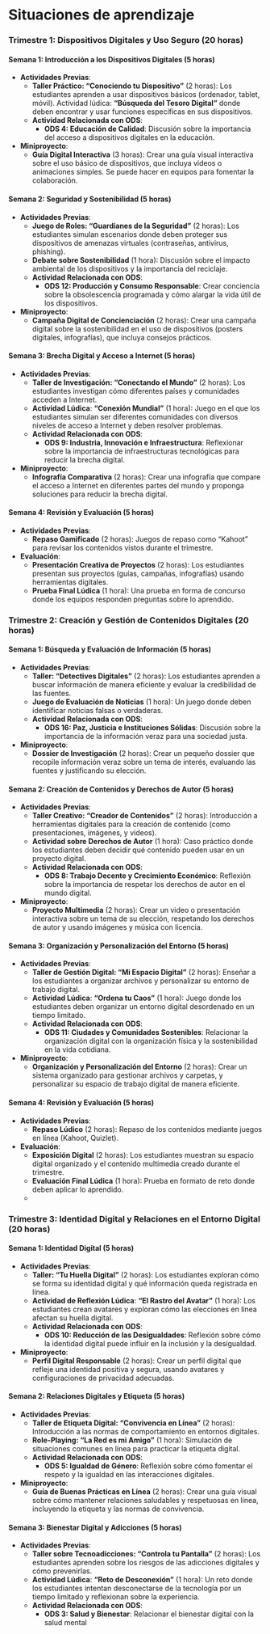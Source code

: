 # Situaciones de aprendizaje

### **Trimestre 1: Dispositivos Digitales y Uso Seguro (20 horas)**

#### **Semana 1: Introducción a los Dispositivos Digitales (5 horas)**
- **Actividades Previas**:
  - **Taller Práctico: “Conociendo tu Dispositivo”** (2 horas): Los estudiantes aprenden a usar dispositivos básicos (ordenador, tablet, móvil). Actividad lúdica: **“Búsqueda del Tesoro Digital”** donde deben encontrar y usar funciones específicas en sus dispositivos.
  - **Actividad Relacionada con ODS**:
    - **ODS 4: Educación de Calidad**: Discusión sobre la importancia del acceso a dispositivos digitales en la educación.
- **Miniproyecto**:
  - **Guía Digital Interactiva** (3 horas): Crear una guía visual interactiva sobre el uso básico de dispositivos, que incluya videos o animaciones simples. Se puede hacer en equipos para fomentar la colaboración.

#### **Semana 2: Seguridad y Sostenibilidad (5 horas)**
- **Actividades Previas**:
  - **Juego de Roles: “Guardianes de la Seguridad”** (2 horas): Los estudiantes simulan escenarios donde deben proteger sus dispositivos de amenazas virtuales (contraseñas, antivirus, phishing). 
  - **Debate sobre Sostenibilidad** (1 hora): Discusión sobre el impacto ambiental de los dispositivos y la importancia del reciclaje.
  - **Actividad Relacionada con ODS**:
    - **ODS 12: Producción y Consumo Responsable**: Crear conciencia sobre la obsolescencia programada y cómo alargar la vida útil de los dispositivos.
- **Miniproyecto**:
  - **Campaña Digital de Concienciación** (2 horas): Crear una campaña digital sobre la sostenibilidad en el uso de dispositivos (posters digitales, infografías), que incluya consejos prácticos.

#### **Semana 3: Brecha Digital y Acceso a Internet (5 horas)**
- **Actividades Previas**:
  - **Taller de Investigación: “Conectando el Mundo”** (2 horas): Los estudiantes investigan cómo diferentes países y comunidades acceden a Internet. 
  - **Actividad Lúdica**: **“Conexión Mundial”** (1 hora): Juego en el que los estudiantes simulan ser diferentes comunidades con diversos niveles de acceso a Internet y deben resolver problemas.
  - **Actividad Relacionada con ODS**:
    - **ODS 9: Industria, Innovación e Infraestructura**: Reflexionar sobre la importancia de infraestructuras tecnológicas para reducir la brecha digital.
- **Miniproyecto**:
  - **Infografía Comparativa** (2 horas): Crear una infografía que compare el acceso a Internet en diferentes partes del mundo y proponga soluciones para reducir la brecha digital.

#### **Semana 4: Revisión y Evaluación (5 horas)**
- **Actividades Previas**:
  - **Repaso Gamificado** (2 horas): Juegos de repaso como “Kahoot” para revisar los contenidos vistos durante el trimestre.
- **Evaluación**:
  - **Presentación Creativa de Proyectos** (2 horas): Los estudiantes presentan sus proyectos (guías, campañas, infografías) usando herramientas digitales.
  - **Prueba Final Lúdica** (1 hora): Una prueba en forma de concurso donde los equipos responden preguntas sobre lo aprendido.

### **Trimestre 2: Creación y Gestión de Contenidos Digitales (20 horas)**

#### **Semana 1: Búsqueda y Evaluación de Información (5 horas)**
- **Actividades Previas**:
  - **Taller: “Detectives Digitales”** (2 horas): Los estudiantes aprenden a buscar información de manera eficiente y evaluar la credibilidad de las fuentes. 
  - **Juego de Evaluación de Noticias** (1 hora): Un juego donde deben identificar noticias falsas o verdaderas.
  - **Actividad Relacionada con ODS**:
    - **ODS 16: Paz, Justicia e Instituciones Sólidas**: Discusión sobre la importancia de la información veraz para una sociedad justa.
- **Miniproyecto**:
  - **Dossier de Investigación** (2 horas): Crear un pequeño dossier que recopile información veraz sobre un tema de interés, evaluando las fuentes y justificando su elección.

#### **Semana 2: Creación de Contenidos y Derechos de Autor (5 horas)**
- **Actividades Previas**:
  - **Taller Creativo: “Creador de Contenidos”** (2 horas): Introducción a herramientas digitales para la creación de contenido (como presentaciones, imágenes, y videos). 
  - **Actividad sobre Derechos de Autor** (1 hora): Caso práctico donde los estudiantes deben decidir qué contenido pueden usar en un proyecto digital.
  - **Actividad Relacionada con ODS**:
    - **ODS 8: Trabajo Decente y Crecimiento Económico**: Reflexión sobre la importancia de respetar los derechos de autor en el mundo digital.
- **Miniproyecto**:
  - **Proyecto Multimedia** (2 horas): Crear un video o presentación interactiva sobre un tema de su elección, respetando los derechos de autor y usando imágenes y música con licencia.

#### **Semana 3: Organización y Personalización del Entorno (5 horas)**
- **Actividades Previas**:
  - **Taller de Gestión Digital: “Mi Espacio Digital”** (2 horas): Enseñar a los estudiantes a organizar archivos y personalizar su entorno de trabajo digital. 
  - **Actividad Lúdica**: **“Ordena tu Caos”** (1 hora): Juego donde los estudiantes deben organizar un entorno digital desordenado en un tiempo limitado.
  - **Actividad Relacionada con ODS**:
    - **ODS 11: Ciudades y Comunidades Sostenibles**: Relacionar la organización digital con la organización física y la sostenibilidad en la vida cotidiana.
- **Miniproyecto**:
  - **Organización y Personalización del Entorno** (2 horas): Crear un sistema organizado para gestionar archivos y carpetas, y personalizar su espacio de trabajo digital de manera eficiente.

#### **Semana 4: Revisión y Evaluación (5 horas)**
- **Actividades Previas**:
  - **Repaso Lúdico** (2 horas): Repaso de los contenidos mediante juegos en línea (Kahoot, Quizlet).
- **Evaluación**:
  - **Exposición Digital** (2 horas): Los estudiantes muestran su espacio digital organizado y el contenido multimedia creado durante el trimestre.
  - **Evaluación Final Lúdica** (1 hora): Prueba en formato de reto donde deben aplicar lo aprendido.
  - 

### **Trimestre 3: Identidad Digital y Relaciones en el Entorno Digital (20 horas)**

#### **Semana 1: Identidad Digital (5 horas)**
- **Actividades Previas**:
  - **Taller: “Tu Huella Digital”** (2 horas): Los estudiantes exploran cómo se forma su identidad digital y qué información queda registrada en línea. 
  - **Actividad de Reflexión Lúdica**: **“El Rastro del Avatar”** (1 hora): Los estudiantes crean avatares y exploran cómo las elecciones en línea afectan su huella digital.
  - **Actividad Relacionada con ODS**:
    - **ODS 10: Reducción de las Desigualdades**: Reflexión sobre cómo la identidad digital puede influir en la inclusión y la desigualdad.
- **Miniproyecto**:
  - **Perfil Digital Responsable** (2 horas): Crear un perfil digital que refleje una identidad positiva y segura, usando avatares y configuraciones de privacidad adecuadas.

#### **Semana 2: Relaciones Digitales y Etiqueta (5 horas)**
- **Actividades Previas**:
  - **Taller de Etiqueta Digital: “Convivencia en Línea”** (2 horas): Introducción a las normas de comportamiento en entornos digitales. 
  - **Role-Playing: “La Red es mi Amigo”** (1 hora): Simulación de situaciones comunes en línea para practicar la etiqueta digital.
  - **Actividad Relacionada con ODS**:
    - **ODS 5: Igualdad de Género**: Reflexión sobre cómo fomentar el respeto y la igualdad en las interacciones digitales.
- **Miniproyecto**:
  - **Guía de Buenas Prácticas en Línea** (2 horas): Crear una guía visual sobre cómo mantener relaciones saludables y respetuosas en línea, incluyendo la etiqueta y las normas de convivencia.

#### **Semana 3: Bienestar Digital y Adicciones (5 horas)**
- **Actividades Previas**:
  - **Taller sobre Tecnoadicciones: “Controla tu Pantalla”** (2 horas): Los estudiantes aprenden sobre los riesgos de las adicciones digitales y cómo prevenirlas. 
  - **Actividad Lúdica**: **“Reto de Desconexión”** (1 hora): Un reto donde los estudiantes intentan desconectarse de la tecnología por un tiempo limitado y reflexionan sobre la experiencia.
  - **Actividad Relacionada con ODS**:
    - **ODS 3: Salud y Bienestar**: Relacionar el bienestar digital con la salud mental
